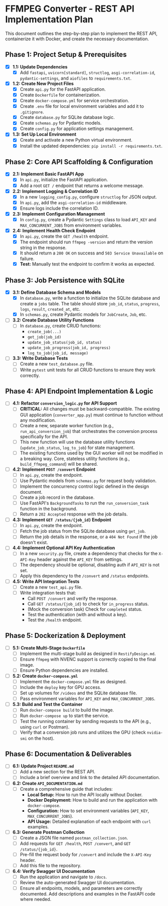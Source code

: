 # FFMPEG Converter - REST API Implementation Plan

This document outlines the step-by-step plan to implement the REST API, containerize it with Docker, and create the necessary documentation.

## Phase 1: Project Setup & Prerequisites

- [x] **1.1: Update Dependencies**
  - [x] Add `fastapi`, `uvicorn[standard]`, `structlog`, `asgi-correlation-id`, `pydantic-settings`, and `aiofiles` to `requirements.txt`.

- [x] **1.2: Create New Project Files**
  - [x] Create `api.py` for the FastAPI application.
  - [x] Create `Dockerfile` for containerization.
  - [x] Create `docker-compose.yml` for service orchestration.
  - [x] Create `.env` file for local environment variables and add it to `.gitignore`.
  - [x] Create `database.py` for SQLite database logic.
  - [x] Create `schemas.py` for Pydantic models.
  - [x] Create `config.py` for application settings management.

- [x] **1.3: Set Up Local Environment**
  - [x] Create and activate a new Python virtual environment.
  - [x] Install the updated dependencies: `pip install -r requirements.txt`.

## Phase 2: Core API Scaffolding & Configuration

- [x] **2.1: Implement Basic FastAPI App**
  - [x] In `api.py`, initialize the FastAPI application.
  - [x] Add a root `GET /` endpoint that returns a welcome message.

- [x] **2.2: Implement Logging & Correlation ID**
  - [x] In a new `logging_config.py`, configure `structlog` for JSON output.
  - [x] In `api.py`, add the `asgi-correlation-id` middleware.
  - [x] Ensure logs include the correlation ID.

- [x] **2.3: Implement Configuration Management**
  - [x] In `config.py`, create a Pydantic `Settings` class to load `API_KEY` and `MAX_CONCURRENT_JOBS` from environment variables.

- [x] **2.4: Implement Health Check Endpoint**
  - [x] In `api.py`, create the `GET /health` endpoint.
  - [x] The endpoint should run `ffmpeg -version` and return the version string in the response.
  - [x] It should return a `200 OK` on success and `503 Service Unavailable` on failure.
  - [x] **Test:** Manually test the endpoint to confirm it works as expected.

## Phase 3: Job Persistence with SQLite

- [x] **3.1: Define Database Schema and Models**
  - [x] In `database.py`, write a function to initialize the SQLite database and create a `jobs` table. The table should store `job_id`, `status`, `progress`, `logs`, `result`, `created_at`, etc.
  - [x] In `schemas.py`, create Pydantic models for `JobCreate`, `Job`, etc.

- [ ] **3.2: Create Database Utility Functions**
  - [ ] In `database.py`, create CRUD functions:
    - `create_job(...)`
    - `get_job(job_id)`
    - `update_job_status(job_id, status)`
    - `update_job_progress(job_id, progress)`
    - `log_to_job(job_id, message)`

- [ ] **3.3: Write Database Tests**
  - [ ] Create a new `test_database.py` file.
  - [ ] Write `pytest` unit tests for all CRUD functions to ensure they work correctly.

## Phase 4: API Endpoint Implementation & Logic

- [ ] **4.1: Refactor `conversion_logic.py` for API Support**
  - [ ] **CRITICAL:** All changes must be backward-compatible. The existing GUI application (`converter_app.py`) must continue to function without any modification.
  - [ ] Create a new, separate worker function (e.g., `run_api_conversion_job`) that orchestrates the conversion process specifically for the API.
  - [ ] This new function will use the database utility functions (`update_job_status`, `log_to_job`) for state management.
  - [ ] The existing functions used by the GUI worker will not be modified in a breaking way. Core, stateless utility functions (e.g., `build_ffmpeg_command`) will be shared.

- [ ] **4.2: Implement `POST /convert` Endpoint**
  - [ ] In `api.py`, create the endpoint.
  - [ ] Use Pydantic models from `schemas.py` for request body validation.
  - [ ] Implement the concurrency control logic defined in the design document.
  - [ ] Create a job record in the database.
  - [ ] Use FastAPI's `BackgroundTasks` to run the `run_conversion_task` function in the background.
  - [ ] Return a `202 Accepted` response with the job details.

- [ ] **4.3: Implement `GET /status/{job_id}` Endpoint**
  - [ ] In `api.py`, create the endpoint.
  - [ ] Fetch the job status from the SQLite database using `get_job`.
  - [ ] Return the job details in the response, or a `404 Not Found` if the job doesn't exist.

- [ ] **4.4: Implement Optional API Key Authentication**
  - [ ] In a new `security.py` file, create a dependency that checks for the `X-API-Key` header against the `API_KEY` from settings.
  - [ ] The dependency should be optional, disabling auth if `API_KEY` is not set.
  - [ ] Apply this dependency to the `/convert` and `/status` endpoints.

- [ ] **4.5: Write API Integration Tests**
  - [ ] Create a new `test_api.py` file.
  - [ ] Write integration tests that:
    - Call `POST /convert` and verify the response.
    - Call `GET /status/{job_id}` to check for `in_progress` status.
    - (Mock the conversion task) Check for `completed` status.
    - Test the authentication (with and without a key).
    - Test the `/health` endpoint.

## Phase 5: Dockerization & Deployment

- [ ] **5.1: Create Multi-Stage `Dockerfile`**
  - [ ] Implement the multi-stage build as designed in `RestifyDesign.md`.
  - [ ] Ensure `ffmpeg` with NVENC support is correctly copied to the final image.
  - [ ] Ensure Python dependencies are installed.

- [ ] **5.2: Create `docker-compose.yml`**
  - [ ] Implement the `docker-compose.yml` file as designed.
  - [ ] Include the `deploy` key for GPU access.
  - [ ] Set up volumes for `/videos` and the SQLite database file.
  - [ ] Pass environment variables for `API_KEY` and `MAX_CONCURRENT_JOBS`.

- [ ] **5.3: Build and Test the Container**
  - [ ] Run `docker-compose build` to build the image.
  - [ ] Run `docker-compose up` to start the service.
  - [ ] Test the running container by sending requests to the API (e.g., using `curl` or Postman).
  - [ ] Verify that a conversion job runs and utilizes the GPU (check `nvidia-smi` on the host).

## Phase 6: Documentation & Deliverables

- [ ] **6.1: Update Project `README.md`**
  - [ ] Add a new section for the REST API.
  - [ ] Include a brief overview and link to the detailed API documentation.

- [ ] **6.2: Create `API_DOCUMENTATION.md`**
  - [ ] Create a comprehensive guide that includes:
    - **Local Setup:** How to run the API locally without Docker.
    - **Docker Deployment:** How to build and run the application with `docker-compose`.
    - **Configuration:** How to set environment variables (`API_KEY`, `MAX_CONCURRENT_JOBS`).
    - **API Usage:** Detailed explanation of each endpoint with `curl` examples.

- [ ] **6.3: Generate Postman Collection**
  - [ ] Create a JSON file named `postman_collection.json`.
  - [ ] Add requests for `GET /health`, `POST /convert`, and `GET /status/{job_id}`.
  - [ ] Pre-fill the request body for `/convert` and include the `X-API-Key` header.
  - [ ] Add this file to the repository.

- [ ] **6.4: Verify Swagger UI Documentation**
  - [ ] Run the application and navigate to `/docs`.
  - [ ] Review the auto-generated Swagger UI documentation.
  - [ ] Ensure all endpoints, models, and parameters are correctly documented. Add descriptions and examples in the FastAPI code where needed.

